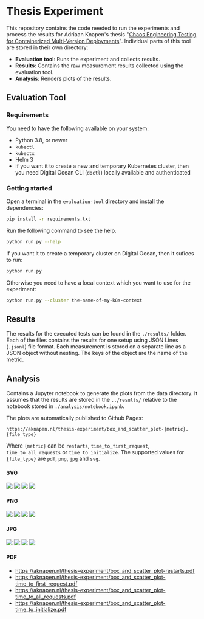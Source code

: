 # Thesis Experiment
This repository contains the code needed to run the experiments and process the results for Adriaan Knapen's thesis "[Chaos Engineering Testing for Containerized Multi-Version Deployments](https://www.overleaf.com/read/yxzbstvysmsf)". Individual parts of this tool are stored in their own directory:

* **Evaluation tool**: Runs the experiment and collects results.
* **Results**: Contains the raw measurement results collected using the evaluation tool.
* **Analysis**: Renders plots of the results.

## Evaluation Tool

### Requirements

You need to have the following available on your system:
* Python 3.8, or newer
* `kubectl`
* `kubectx`
* Helm 3
* If you want it to create a new and temporary Kubernetes cluster, then you need Digital Ocean CLI (`doctl`) locally available and authenticated

### Getting started

Open a terminal in the `evaluation-tool` directory and install the dependencies:

```bash
pip install -r requirements.txt
```

Run the following command to see the help.

```bash
python run.py --help
```

If you want it to create a temporary cluster on Digital Ocean, then it sufices to run:
```bash
python run.py
```

Otherwise you need to have a local context which you want to use for the experiment:
```bash
python run.py --cluster the-name-of-my-k8s-context
```

## Results

The results for the executed tests can be found in the `./results/` folder. Each of the files contains the results for one setup using JSON Lines (`.jsonl`) file format. Each measurement is stored on a separate line as a JSON object without nesting. The keys of the object are the name of the metric.

## Analysis

Contains a Jupyter notebook to generate the plots from the data directory. It assumes that the results are stored in the `../results/` relative to the notebook stored in `./analysis/notebook.ipynb`.

The plots are automatically published to Github Pages:

`https://aknapen.nl/thesis-experiment/box_and_scatter_plot-{metric}.{file_type}`

Where `{metric}` can be `restarts`, `time_to_first_request`, `time_to_all_requests` or `time_to_initialize`. The supported values for `{file_type}` are `pdf`, `png`, `jpg` and `svg`.

#### SVG

[![](https://aknapen.nl/thesis-experiment/box_and_scatter_plot-restarts.svg)](https://aknapen.nl/thesis-experiment/box_and_scatter_plot-restarts.svg)
[![](https://aknapen.nl/thesis-experiment/box_and_scatter_plot-time_to_first_request.svg)](https://aknapen.nl/thesis-experiment/box_and_scatter_plot-time_to_first_request.svg)
[![](https://aknapen.nl/thesis-experiment/box_and_scatter_plot-time_to_all_requests.svg)](https://aknapen.nl/thesis-experiment/box_and_scatter_plot-time_to_all_requests.svg)
[![](https://aknapen.nl/thesis-experiment/box_and_scatter_plot-time_to_initialize.svg)](https://aknapen.nl/thesis-experiment/box_and_scatter_plot-time_to_initialize.svg)

#### PNG

[![](https://aknapen.nl/thesis-experiment/box_and_scatter_plot-restarts.png)](https://aknapen.nl/thesis-experiment/box_and_scatter_plot-restarts.png)
[![](https://aknapen.nl/thesis-experiment/box_and_scatter_plot-time_to_first_request.png)](https://aknapen.nl/thesis-experiment/box_and_scatter_plot-time_to_first_request.png)
[![](https://aknapen.nl/thesis-experiment/box_and_scatter_plot-time_to_all_requests.png)](https://aknapen.nl/thesis-experiment/box_and_scatter_plot-time_to_all_requests.png)
[![](https://aknapen.nl/thesis-experiment/box_and_scatter_plot-time_to_initialize.png)](https://aknapen.nl/thesis-experiment/box_and_scatter_plot-time_to_initialize.png)

#### JPG

[![](https://aknapen.nl/thesis-experiment/box_and_scatter_plot-restarts.jpg)](https://aknapen.nl/thesis-experiment/box_and_scatter_plot-restarts.jpg)
[![](https://aknapen.nl/thesis-experiment/box_and_scatter_plot-time_to_first_request.jpg)](https://aknapen.nl/thesis-experiment/box_and_scatter_plot-time_to_first_request.jpg)
[![](https://aknapen.nl/thesis-experiment/box_and_scatter_plot-time_to_all_requests.jpg)](https://aknapen.nl/thesis-experiment/box_and_scatter_plot-time_to_all_requests.jpg)
[![](https://aknapen.nl/thesis-experiment/box_and_scatter_plot-time_to_initialize.jpg)](https://aknapen.nl/thesis-experiment/box_and_scatter_plot-time_to_initialize.jpg)


#### PDF

* https://aknapen.nl/thesis-experiment/box_and_scatter_plot-restarts.pdf
* https://aknapen.nl/thesis-experiment/box_and_scatter_plot-time_to_first_request.pdf
* https://aknapen.nl/thesis-experiment/box_and_scatter_plot-time_to_all_requests.pdf
* https://aknapen.nl/thesis-experiment/box_and_scatter_plot-time_to_initialize.pdf
